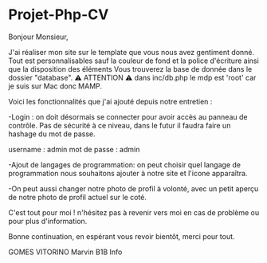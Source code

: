 # Projet-Php-CV
 
Bonjour Monsieur, 

J'ai réaliser mon site sur le template que vous nous avez gentiment donné. Tout est personnalisables sauf la couleur de fond et la police d'écriture ainsi que la disposition des éléments
Vous trouverez la base de donnée dans le dossier "database". ⚠️ ATTENTION ⚠️  dans inc/db.php le mdp est 'root' car je suis sur Mac donc MAMP.

Voici les fonctionnalités que j'ai ajouté depuis notre entretien : 

-Login : on doit désormais se connecter pour avoir accès au panneau de contrôle. Pas de sécurité à ce niveau, dans le futur il faudra faire un hashage du mot de passe.

username : admin 
mot de passe : admin

-Ajout de langages de programmation: on peut choisir quel langage de programmation nous souhaitons ajouter à notre site et l'icone apparaîtra.

-On peut aussi changer notre photo de profil à volonté, avec un petit aperçu de notre photo de profil actuel sur le coté.

C'est tout pour moi ! n'hésitez pas à revenir vers moi en cas de problème ou pour plus d'information.

Bonne continuation, en espérant vous revoir bientôt, merci pour tout.

GOMES VITORINO Marvin B1B Info
